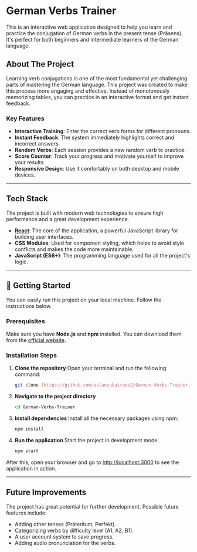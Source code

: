 # German Verbs Trainer

This is an interactive web application designed to help you learn and practice the conjugation of German verbs in the present tense (Präsens). It's perfect for both beginners and intermediate learners of the German language.

## About The Project

Learning verb conjugations is one of the most fundamental yet challenging parts of mastering the German language. This project was created to make this process more engaging and effective. Instead of monotonously memorizing tables, you can practice in an interactive format and get instant feedback.

### Key Features

* **Interactive Training**: Enter the correct verb forms for different pronouns.
* **Instant Feedback**: The system immediately highlights correct and incorrect answers.
* **Random Verbs**: Each session provides a new random verb to practice.
* **Score Counter**: Track your progress and motivate yourself to improve your results.
* **Responsive Design**: Use it comfortably on both desktop and mobile devices.

---

## Tech Stack

The project is built with modern web technologies to ensure high performance and a great development experience.

* **[React](https://reactjs.org/)**: The core of the application, a powerful JavaScript library for building user interfaces.
* **CSS Modules**: Used for component styling, which helps to avoid style conflicts and makes the code more maintainable.
* **JavaScript (ES6+)**: The programming language used for all the project's logic.

---

## 🔧 Getting Started

You can easily run this project on your local machine. Follow the instructions below.

### Prerequisites

Make sure you have **Node.js** and **npm** installed. You can download them from the [official website](https://nodejs.org/).

### Installation Steps

1.  **Clone the repository**
    Open your terminal and run the following command:
    ```bash
    git clone [https://github.com/aslanzubairaev2/German-Verbs-Trainer.git](https://github.com/aslanzubairaev2/German-Verbs-Trainer.git)
    ```

2.  **Navigate to the project directory**
    ```bash
    cd German-Verbs-Trainer
    ```

3.  **Install dependencies**
    Install all the necessary packages using npm:
    ```bash
    npm install
    ```

4.  **Run the application**
    Start the project in development mode.
    ```bash
    npm start
    ```

After this, open your browser and go to [http://localhost:3000](http://localhost:3000) to see the application in action.

---

## Future Improvements

The project has great potential for further development. Possible future features include:

* Adding other tenses (Präteritum, Perfekt).
* Categorizing verbs by difficulty level (A1, A2, B1).
* A user account system to save progress.
* Adding audio pronunciation for the verbs.
